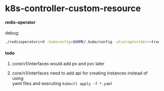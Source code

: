 # k8s-controller-custom-resource

#### redis-operator

debug:
```sh
./redisoperatorcrd -kubeconfig=$HOME/.kube/config -alsologtostderr=true
```


#### todo
1. core/v1/interfaces would add pv and pvc later

2. core/v1/interfaces need to add api for creating instances instead of using\
yaml files and executing `kubectl apply -f *.yaml`